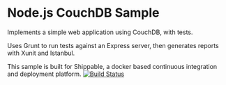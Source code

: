 Node.js CouchDB Sample
=================


Implements a simple web application using CouchDB, with tests.

Uses Grunt to run tests against an Express server, then generates reports with Xunit and Istanbul.

This sample is built for Shippable, a docker based continuous integration and deployment platform.
[![Build Status](https://api.shippable.com/projects/54aa3515d46935d5fbc17450/badge?branchName=master)](https://app.shippable.com/projects/54aa3515d46935d5fbc17450/builds/latest)
